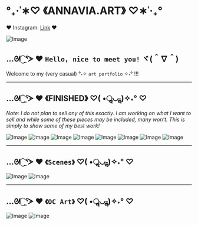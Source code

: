 # **°₊·ˈ∗♡ 《ANNAVIA.ART》 ♡∗ˈ‧₊°**

♥️ Instagram: [Link](https://www.instagram.com/annavia.art/) ♥

![Image](https://cdn.discordapp.com/attachments/783745953680326656/1093321228149854320/IMG_3556.jpg)

## …ᘛ⁐̤ᕐᐷ ♥️ `Hello, nice to meet you!` ヾ(＾∇＾) 
Welcome to my (very casual) °˖✧ `art portfolio` ✧˖° !!!

---
## …ᘛ⁐̤ᕐᐷ ♥️ 《FINISHED》 ♡( •ॢ◡-ॢ)✧˖° ♡ 
_Note: I do not plan to sell any of this exactly. I am working on what I want to sell and while some of these pieces may be included, many won't. This is simply to show some of my best work!_

  ![Image](https://cdn.discordapp.com/attachments/783745953680326656/1093344276232024134/IMG_4771.jpg)
  ![Image](https://cdn.discordapp.com/attachments/783745953680326656/1093348945566109726/IMG_2839.JPG)
  ![Image](https://cdn.discordapp.com/attachments/783745953680326656/1093348347252854864/IMG_3903.jpg)
  ![Image](https://media.discordapp.net/attachments/783745953680326656/1098074037516763167/IMG_4825.jpg?width=1438&height=1236)
  ![Image](https://media.discordapp.net/attachments/783745953680326656/1098074037118324848/IMG_4865.png?width=1460&height=1236)
  ![Image](https://media.discordapp.net/attachments/783745953680326656/1093373435331231814/IMG_4804.png?width=2392&height=1232)
  ![Image](https://cdn.discordapp.com/attachments/783745953680326656/1093370342778621962/IMG_4801.png)
  ![Image](https://media.discordapp.net/attachments/783745953680326656/1093371484954693772/IMG_4803.png?width=2310&height=1232)
  
 ---
## …ᘛ⁐̤ᕐᐷ ♥️ `《Scenes》` ♡( •ॢ◡-ॢ)✧˖° ♡ 
  ![Image](https://media.discordapp.net/attachments/783745953680326656/1093363837262110760/IMG_4626.JPG?width=1642&height=1232)
  ![Image](https://media.discordapp.net/attachments/783745953680326656/1093364007517311046/IMG_4520.PNG?width=1232&height=1232)

---
## …ᘛ⁐̤ᕐᐷ ♥️ `《OC Art》` ♡( •ॢ◡-ॢ)✧˖° ♡ 
![Image](https://media.discordapp.net/attachments/783745953680326656/1093361036284919928/IMG_4795.JPG?width=1638&height=1232)
![Image](https://media.discordapp.net/attachments/783745953680326656/1093361282897428591/D37EE1F8-5680-47D9-A089-30BCD2545145.JPG?width=1544&height=1232)



